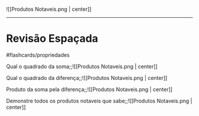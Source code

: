 ![[Produtos Notaveis.png | center]]

---
# Revisão Espaçada
#flashcards/propriedades 

Qual o quadrado da soma;;![[Produtos Notaveis.png | center]]

Qual o quadrado da diferença;;![[Produtos Notaveis.png | center]]

Produto da soma pela diferença;;![[Produtos Notaveis.png | center]]

Demonstre todos os produtos notaveis que sabe;;![[Produtos Notaveis.png | center]]